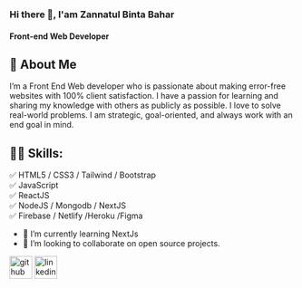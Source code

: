 ### Hi there 👋, I'am Zannatul Binta Bahar
#### Front-end Web Developer
## 🚀 About Me
I’m a Front End Web developer who is passionate about making error-free websites with 100% client satisfaction. I have a passion for learning and sharing my knowledge with others as publicly as possible. I love to solve real-world problems. I am strategic, goal-oriented, and always work with an end goal in mind.

## 👨‍💻 Skills: 
✅ HTML5 / CSS3 / Tailwind / Bootstrap <br>
✅ JavaScript <br>
✅ ReactJS <br>
✅ NodeJS / Mongodb / NextJS <br>
✅ Firebase / Netlify /Heroku /Figma


- 🌱 I’m currently learning NextJs 
- 👯 I’m looking to collaborate on  open source projects. 


[<img src='https://cdn.jsdelivr.net/npm/simple-icons@3.0.1/icons/github.svg' alt='github' height='40'>](https://github.com/https://github.com/zannatreya)  [<img src='https://cdn.jsdelivr.net/npm/simple-icons@3.0.1/icons/linkedin.svg' alt='linkedin' height='40'>](https://www.linkedin.com/in/https://www.linkedin.com/in/zannatul-binta-bahar//)  


